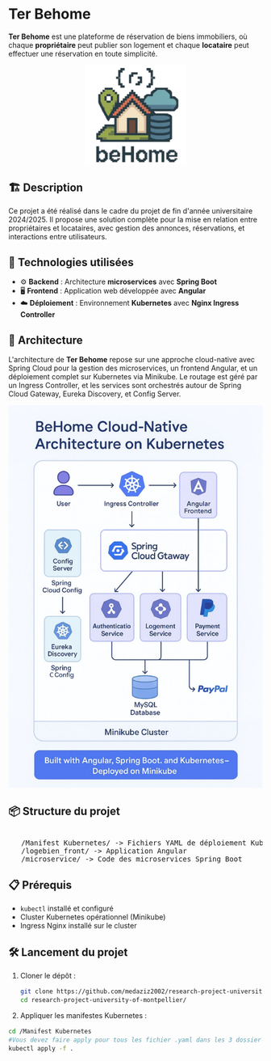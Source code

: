 # Ter Behome 


**Ter Behome** est une plateforme de réservation de biens immobiliers, où chaque **propriétaire** peut publier son logement et chaque **locataire** peut effectuer une réservation en toute simplicité.

<p align="center">
  <img src="logo_BeHome.jpg" alt="BeHome Logo" width="200"/>
</p>

## 🏗️ Description

Ce projet a été réalisé dans le cadre du projet de fin d'année universitaire 2024/2025. Il propose une solution complète pour la mise en relation entre propriétaires et locataires, avec gestion des annonces, réservations, et interactions entre utilisateurs.

## 🚀 Technologies utilisées

- ⚙️ **Backend** : Architecture **microservices** avec **Spring Boot**
- 🖥️ **Frontend** : Application web développée avec **Angular**
- ☁️ **Déploiement** : Environnement **Kubernetes** avec **Nginx Ingress Controller**

## 🧩 Architecture

L'architecture de **Ter Behome** repose sur une approche cloud-native avec Spring Cloud pour la gestion des microservices, un frontend Angular, et un déploiement complet sur Kubernetes via Minikube. Le routage est géré par un Ingress Controller, et les services sont orchestrés autour de Spring Cloud Gateway, Eureka Discovery, et Config Server.

<p align="center">
  <img src="photo_2025-05-25_17-05-30.jpg" alt="Architecture Ter Behome" width="700"/>
</p>

## 📦 Structure du projet

<pre> 
   /Manifest Kubernetes/ -> Fichiers YAML de déploiement Kubernetes 
   /logebien_front/ -> Application Angular 
   /microservice/ -> Code des microservices Spring Boot</pre>

## 📋 Prérequis

- `kubectl` installé et configuré
- Cluster Kubernetes opérationnel (Minikube)
- Ingress Nginx installé sur le cluster

## 🛠️ Lancement du projet

1. Cloner le dépôt :
   ```bash
   git clone https://github.com/medaziz2002/research-project-university-of-montpellier
   cd research-project-university-of-montpellier/
2. Appliquer les manifestes Kubernetes :
  ```bash
  cd /Manifest Kubernetes
#Vous devez faire apply pour tous les fichier .yaml dans les 3 dossier /BackEnd, /FrontEnd, /Nginx Config Files
  kubectl apply -f .
